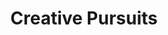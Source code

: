 ---
ee_id_show: '194'
title: Creative Pursuits
url: creative-pursuits
live_url:
year: '2010'
venue: University of Michigan Museum of Art
state_country: Ann Arbor
type:
dates:
wwwnews:
wwweblast:
pitch: "​The space had so many windows, I had to step up my non projected image game. "
ps:
download:
layout: shows
---